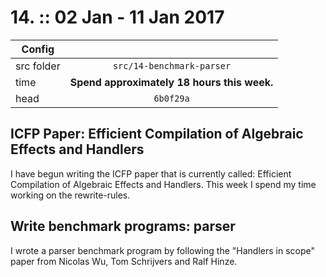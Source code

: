 # 14. :: 02 Jan - 11 Jan 2017
| Config        |          |
| ------------- |:--------:|
| src folder    | `src/14-benchmark-parser` |
| time          | **Spend approximately 18 hours this week.**      |
| head          | `6b0f29a`      |

## ICFP Paper: Efficient Compilation of Algebraic Effects and Handlers
I have begun writing the ICFP paper that is currently called: Efficient Compilation of Algebraic Effects and Handlers.
This week I spend my time working on the rewrite-rules.

## Write benchmark programs: parser
I wrote a parser benchmark program by following the "Handlers in scope" paper from Nicolas Wu, Tom Schrijvers and Ralf Hinze.
